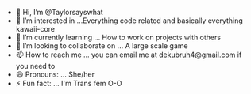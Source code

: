 - 👋 Hi, I’m @Taylorsayswhat
- 👀 I’m interested in ...Everything code related and basically everything kawaii-core  
- 🌱 I’m currently learning ... How to work on projects with others
- 💞️ I’m looking to collaborate on ... A large scale game
- 📫 How to reach me ... you can email me at dekubruh4@gmail.com if you need to
- 😄 Pronouns: ... She/her
- ⚡ Fun fact: ... I'm Trans fem O-O    

<!---
Taylorsayswhat/Taylorsayswhat is a ✨ special ✨ repository because its `README.md` (this file) appears on your GitHub profile.
You can click the Preview link to take a look at your changes.
--->
